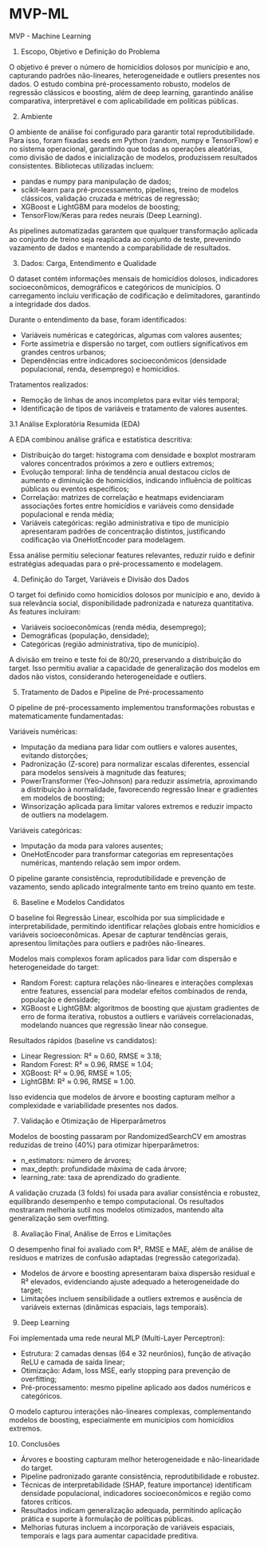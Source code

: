 # MVP-ML

MVP - Machine Learning

1. Escopo, Objetivo e Definição do Problema

O objetivo é prever o número de homicídios dolosos por município e ano, capturando padrões não-lineares, heterogeneidade e outliers presentes nos dados. O estudo combina pré-processamento robusto, modelos de regressão clássicos e boosting, além de deep learning, garantindo análise comparativa, interpretável e com aplicabilidade em políticas públicas.

2. Ambiente

O ambiente de análise foi configurado para garantir total reprodutibilidade. Para isso, foram fixadas seeds em Python (random, numpy e TensorFlow) e no sistema operacional, garantindo que todas as operações aleatórias, como divisão de dados e inicialização de modelos, produzissem resultados consistentes. Bibliotecas utilizadas incluem:
 - pandas e numpy para manipulação de dados;
 - scikit-learn para pré-processamento, pipelines, treino de modelos clássicos, validação cruzada e métricas de regressão;
 - XGBoost e LightGBM para modelos de boosting;
 - TensorFlow/Keras para redes neurais (Deep Learning).

As pipelines automatizadas garantem que qualquer transformação aplicada ao conjunto de treino seja reaplicada ao conjunto de teste, prevenindo vazamento de dados e mantendo a comparabilidade de resultados.

3. Dados: Carga, Entendimento e Qualidade

O dataset contém informações mensais de homicídios dolosos, indicadores socioeconômicos, demográficos e categóricos de municípios. O carregamento incluiu verificação de codificação e delimitadores, garantindo a integridade dos dados.

Durante o entendimento da base, foram identificados:
 - Variáveis numéricas e categóricas, algumas com valores ausentes;
 - Forte assimetria e dispersão no target, com outliers significativos em grandes centros urbanos;
 - Dependências entre indicadores socioeconômicos (densidade populacional, renda, desemprego) e homicídios.

Tratamentos realizados:
 - Remoção de linhas de anos incompletos para evitar viés temporal;
 - Identificação de tipos de variáveis e tratamento de valores ausentes.

3.1 Análise Exploratória Resumida (EDA)

A EDA combinou análise gráfica e estatística descritiva:
 - Distribuição do target: histograma com densidade e boxplot mostraram valores concentrados próximos a zero e outliers extremos;
 - Evolução temporal: linha de tendência anual destacou ciclos de aumento e diminuição de homicídios, indicando influência de políticas públicas ou eventos específicos;
 - Correlação: matrizes de correlação e heatmaps evidenciaram associações fortes entre homicídios e variáveis como densidade populacional e renda média;
 - Variáveis categóricas: região administrativa e tipo de município apresentaram padrões de concentração distintos, justificando codificação via OneHotEncoder para modelagem.

Essa análise permitiu selecionar features relevantes, reduzir ruído e definir estratégias adequadas para o pré-processamento e modelagem.

4. Definição do Target, Variáveis e Divisão dos Dados

O target foi definido como homicídios dolosos por município e ano, devido à sua relevância social, disponibilidade padronizada e natureza quantitativa. As features incluíram:
 - Variáveis socioeconômicas (renda média, desemprego);
 - Demográficas (população, densidade);
 - Categóricas (região administrativa, tipo de município).

A divisão em treino e teste foi de 80/20, preservando a distribuição do target. Isso permitiu avaliar a capacidade de generalização dos modelos em dados não vistos, considerando heterogeneidade e outliers.

5. Tratamento de Dados e Pipeline de Pré-processamento

O pipeline de pré-processamento implementou transformações robustas e matematicamente fundamentadas:

Variáveis numéricas:
 - Imputação da mediana para lidar com outliers e valores ausentes, evitando distorções;
 - Padronização (Z-score) para normalizar escalas diferentes, essencial para modelos sensíveis à magnitude das features;
 - PowerTransformer (Yeo-Johnson) para reduzir assimetria, aproximando a distribuição à normalidade, favorecendo regressão linear e gradientes em modelos de boosting;
 - Winsorização aplicada para limitar valores extremos e reduzir impacto de outliers na modelagem.

Variáveis categóricas:
  
 - Imputação da moda para valores ausentes;
 - OneHotEncoder para transformar categorias em representações numéricas, mantendo relação sem impor ordem.

O pipeline garante consistência, reprodutibilidade e prevenção de vazamento, sendo aplicado integralmente tanto em treino quanto em teste.

6. Baseline e Modelos Candidatos

O baseline foi Regressão Linear, escolhida por sua simplicidade e interpretabilidade, permitindo identificar relações globais entre homicídios e variáveis socioeconômicas. Apesar de capturar tendências gerais, apresentou limitações para outliers e padrões não-lineares.

Modelos mais complexos foram aplicados para lidar com dispersão e heterogeneidade do target:
 - Random Forest: captura relações não-lineares e interações complexas entre features, essencial para modelar efeitos combinados de renda, população e densidade;
 - XGBoost e LightGBM: algoritmos de boosting que ajustam gradientes de erro de forma iterativa, robustos a outliers e variáveis correlacionadas, modelando nuances que regressão linear não consegue.

Resultados rápidos (baseline vs candidatos):
 - Linear Regression: R² ≈ 0.60, RMSE ≈ 3.18;
 - Random Forest: R² ≈ 0.96, RMSE ≈ 1.04;
 - XGBoost: R² ≈ 0.96, RMSE ≈ 1.05;
 - LightGBM: R² ≈ 0.96, RMSE ≈ 1.00.

Isso evidencia que modelos de árvore e boosting capturam melhor a complexidade e variabilidade presentes nos dados.

7. Validação e Otimização de Hiperparâmetros

Modelos de boosting passaram por RandomizedSearchCV em amostras reduzidas de treino (40%) para otimizar hiperparâmetros:
 - n_estimators: número de árvores;
 - max_depth: profundidade máxima de cada árvore;
 - learning_rate: taxa de aprendizado do gradiente.

A validação cruzada (3 folds) foi usada para avaliar consistência e robustez, equilibrando desempenho e tempo computacional. Os resultados mostraram melhoria sutil nos modelos otimizados, mantendo alta generalização sem overfitting.

8. Avaliação Final, Análise de Erros e Limitações

O desempenho final foi avaliado com R², RMSE e MAE, além de análise de resíduos e matrizes de confusão adaptadas (regressão categorizada).
 - Modelos de árvore e boosting apresentaram baixa dispersão residual e R² elevados, evidenciando ajuste adequado a heterogeneidade do target;
 - Limitações incluem sensibilidade a outliers extremos e ausência de variáveis externas (dinâmicas espaciais, lags temporais).

9. Deep Learning

Foi implementada uma rede neural MLP (Multi-Layer Perceptron):
 - Estrutura: 2 camadas densas (64 e 32 neurônios), função de ativação ReLU e camada de saída linear;
 - Otimização: Adam, loss MSE, early stopping para prevenção de overfitting;
 - Pré-processamento: mesmo pipeline aplicado aos dados numéricos e categóricos.

O modelo capturou interações não-lineares complexas, complementando modelos de boosting, especialmente em municípios com homicídios extremos.

10. Conclusões

 - Árvores e boosting capturam melhor heterogeneidade e não-linearidade do target.
 - Pipeline padronizado garante consistência, reprodutibilidade e robustez.
 - Técnicas de interpretabilidade (SHAP, feature importance) identificam densidade populacional, indicadores socioeconômicos e região como fatores críticos.
 - Resultados indicam generalização adequada, permitindo aplicação prática e suporte à formulação de políticas públicas.
 - Melhorias futuras incluem a incorporação de variáveis espaciais, temporais e lags para aumentar capacidade preditiva.
